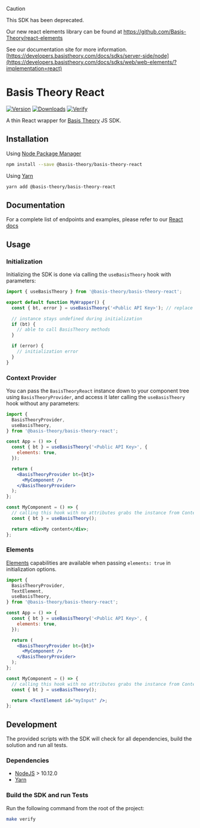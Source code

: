 > [!CAUTION]
> This SDK has been deprecated.
>
> Our new react elements library can be found at https://github.com/Basis-Theory/react-elements
>
> See our documentation site for more information. [https://developers.basistheory.com/docs/sdks/server-side/node](https://developers.basistheory.com/docs/sdks/web/web-elements/?implementation=react)



# Basis Theory React

[![Version](https://img.shields.io/npm/v/@basis-theory/basis-theory-react.svg)](https://www.npmjs.org/package/@basis-theory/basis-theory-react)
[![Downloads](https://img.shields.io/npm/dm/@basis-theory/basis-theory-react.svg)](https://www.npmjs.org/package/@basis-theory/basis-theory-react)
[![Verify](https://github.com/Basis-Theory/basis-theory-react/actions/workflows/release.yml/badge.svg)](https://github.com/Basis-Theory/basis-theory-react/actions/workflows/release.yml)

A thin React wrapper for [Basis Theory](https://basistheory.com/) JS SDK.

## Installation

Using [Node Package Manager](https://docs.npmjs.com/)

```sh
npm install --save @basis-theory/basis-theory-react
```

Using [Yarn](https://classic.yarnpkg.com/en/docs/)

```sh
yarn add @basis-theory/basis-theory-react
```

## Documentation

For a complete list of endpoints and examples, please refer to our [React docs](https://developers.basistheory.com/docs/sdks/web/react/)

## Usage

### Initialization

Initializing the SDK is done via calling the `useBasisTheory` hook with parameters:

```jsx
import { useBasisTheory } from '@basis-theory/basis-theory-react';

export default function MyWrapper() {
  const { bt, error } = useBasisTheory('<Public API Key>'); // replace with your application key

  // instance stays undefined during initialization
  if (bt) {
    // able to call BasisTheory methods
  }

  if (error) {
    // initialization error
  }
}
```

### Context Provider

You can pass the `BasisTheoryReact` instance down to your component tree using `BasisTheoryProvider`, and access it later calling the `useBasisTheory` hook without any parameters:

```jsx
import {
  BasisTheoryProvider,
  useBasisTheory,
} from '@basis-theory/basis-theory-react';

const App = () => {
  const { bt } = useBasisTheory('<Public API Key>', {
    elements: true,
  });

  return (
    <BasisTheoryProvider bt={bt}>
      <MyComponent />
    </BasisTheoryProvider>
  );
};

const MyComponent = () => {
  // calling this hook with no attributes grabs the instance from Context
  const { bt } = useBasisTheory();

  return <div>My content</div>;
};
```

### Elements

[Elements](https://developers.basistheory.com/docs/sdks/web/react/#initialization) capabilities are available when passing `elements: true` in initialization options.

```jsx
import {
  BasisTheoryProvider,
  TextElement,
  useBasisTheory,
} from '@basis-theory/basis-theory-react';

const App = () => {
  const { bt } = useBasisTheory('<Public API Key>', {
    elements: true,
  });

  return (
    <BasisTheoryProvider bt={bt}>
      <MyComponent />
    </BasisTheoryProvider>
  );
};

const MyComponent = () => {
  // calling this hook with no attributes grabs the instance from Context
  const { bt } = useBasisTheory();

  return <TextElement id="myInput" />;
};
```

## Development

The provided scripts with the SDK will check for all dependencies, build the solution and run all tests.

### Dependencies

- [NodeJS](https://nodejs.org/en/) > 10.12.0
- [Yarn](https://classic.yarnpkg.com/en/docs/)

### Build the SDK and run Tests

Run the following command from the root of the project:

```sh
make verify
```
